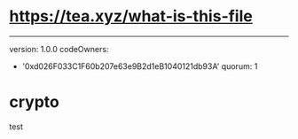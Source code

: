 # https://tea.xyz/what-is-this-file
---
version: 1.0.0
codeOwners:
  - '0xd026F033C1F60b207e63e9B2d1eB1040121db93A'
quorum: 1
# crypto
test
